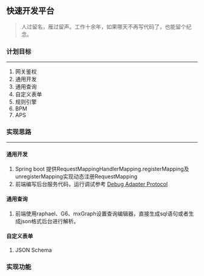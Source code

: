 ## 快速开发平台
> 人过留名，雁过留声。工作十余年，如果哪天不再写代码了，也能留个纪念。

### 计划目标
***
1. 网关鉴权
2. 通用开发
3. 通用查询
4. 自定义表单
5. 规则引擎
6. BPM
7. APS
### 实现思路
***
#### 通用开发
1. Spring boot 提供RequestMappingHandlerMapping.registerMapping及unregisterMapping实现动态注册RequestMapping
2. 前端编写后台服务代码，运行调试参考 [Debug Adapter Protocol](https://microsoft.github.io/debug-adapter-protocol/)
#### 通用查询
1. 前端使用raphael、G6、mxGraph设置查询编辑器，直接生成sql语句或者生成json格式后台进行解析。
#### 自定义表单
1. JSON Schema

### 实现功能
